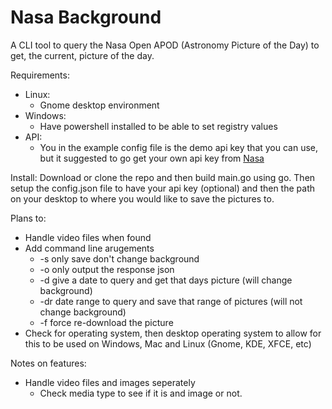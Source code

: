 # Nasa Background
A CLI tool to query the Nasa Open APOD (Astronomy Picture of the Day) to get, the current, picture of the day. 

Requirements:
- Linux:
  - Gnome desktop environment
- Windows:
  - Have powershell installed to be able to set registry values
- API:
  - You in the example config file is the demo api key that you can use, but it
    suggested to go get your own api key from [Nasa](https://api.nasa.gov/)

Install:
Download or clone the repo and then build main.go using go. Then setup the config.json file to have your api key (optional) and then the path on your desktop to where you would like to save the pictures to. 

Plans to: 
- Handle video files when found
- Add command line arugements
    - -s only save don't change background
    - -o only output the response json
    - -d give a date to query and get that days picture (will change background)
    - -dr date range to query and save that range of pictures (will not change background)
    - -f force re-download the picture
- Check for operating system, then desktop operating system to allow for this to be used on Windows, Mac and Linux (Gnome, KDE, XFCE, etc)

Notes on features:
- Handle video files and images seperately
    - Check media type to see if it is and image or not. 